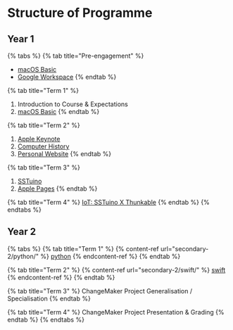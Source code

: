 # Structure of Programme

## Year 1

{% tabs %}
{% tab title="Pre-engagement" %}
* [macOS Basic](secondary-1/apple/macos/macos-basic.md)
* [Google Workspace](secondary-1/google/workspace-user-guide.md)
{% endtab %}

{% tab title="Term 1" %}
1. Introduction to Course & Expectations
2. [macOS Basic](secondary-1/apple/macos/macos-basic.md)
{% endtab %}

{% tab title="Term 2" %}
1. [Apple Keynote](secondary-1/apple/iwork/keynote/)
2. [Computer History](secondary-1/computer-history.md)
3. [Personal Website](secondary-1/personal-website.md)
{% endtab %}

{% tab title="Term 3" %}
1. [SSTuino](secondary-1/sstuino/sstuino-classic/)
2. [Apple Pages](secondary-1/apple/iwork/pages.md)
{% endtab %}

{% tab title="Term 4" %}
[IoT: SSTuino X Thunkable](secondary-1/sstuino/sstuino-classic/lessons/8-internet-of-things.md)
{% endtab %}
{% endtabs %}

## Year 2

{% tabs %}
{% tab title="Term 1" %}
{% content-ref url="secondary-2/python/" %}
[python](secondary-2/python/)
{% endcontent-ref %}
{% endtab %}

{% tab title="Term 2" %}
{% content-ref url="secondary-2/swift/" %}
[swift](secondary-2/swift/)
{% endcontent-ref %}
{% endtab %}

{% tab title="Term 3" %}
ChangeMaker Project Generalisation / Specialisation
{% endtab %}

{% tab title="Term 4" %}
ChangeMaker Project Presentation & Grading
{% endtab %}
{% endtabs %}
